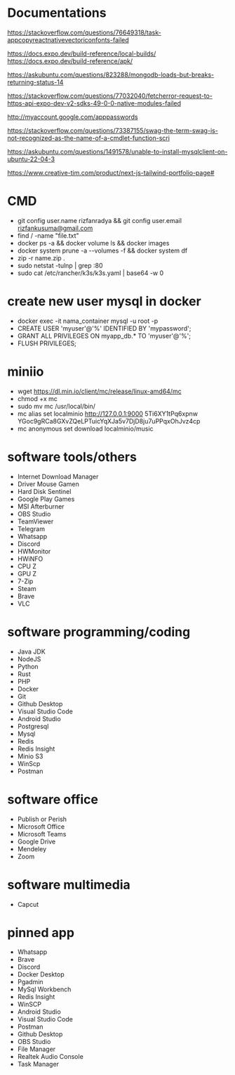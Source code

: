 # Documentations

https://stackoverflow.com/questions/76649318/task-appcopyreactnativevectoriconfonts-failed

https://docs.expo.dev/build-reference/local-builds/
https://docs.expo.dev/build-reference/apk/

https://askubuntu.com/questions/823288/mongodb-loads-but-breaks-returning-status-14

https://stackoverflow.com/questions/77032040/fetcherror-request-to-https-api-expo-dev-v2-sdks-49-0-0-native-modules-failed

http://myaccount.google.com/apppasswords

https://stackoverflow.com/questions/73387155/swag-the-term-swag-is-not-recognized-as-the-name-of-a-cmdlet-function-scri

https://askubuntu.com/questions/1491578/unable-to-install-mysqlclient-on-ubuntu-22-04-3

https://www.creative-tim.com/product/next-js-tailwind-portfolio-page#

# CMD

- git config user.name rizfanradya && git config user.email rizfankusuma@gmail.com
- find / -name "file.txt"
- docker ps -a && docker volume ls && docker images
- docker system prune -a --volumes -f && docker system df
- zip -r name.zip .
- sudo netstat -tulnp | grep :80
- sudo cat /etc/rancher/k3s/k3s.yaml | base64 -w 0

# create new user mysql in docker

- docker exec -it nama_container mysql -u root -p
- CREATE USER 'myuser'@'%' IDENTIFIED BY 'mypassword';
- GRANT ALL PRIVILEGES ON myapp_db.\* TO 'myuser'@'%';
- FLUSH PRIVILEGES;

# miniio

- wget https://dl.min.io/client/mc/release/linux-amd64/mc
- chmod +x mc
- sudo mv mc /usr/local/bin/
- mc alias set localminio http://127.0.0.1:9000 5Ti6XY1tPq6xpnw YGoc9gRCa8GXvZQeLPTuicYqXJa5v7DjD8ju7uPPqxOhJvz4cp
- mc anonymous set download localminio/music

# software tools/others

- Internet Download Manager
- Driver Mouse Gamen
- Hard Disk Sentinel
- Google Play Games
- MSI Afterburner
- OBS Studio
- TeamViewer
- Telegram
- Whatsapp
- Discord
- HWMonitor
- HWiNFO
- CPU Z
- GPU Z
- 7-Zip
- Steam
- Brave
- VLC

# software programming/coding

- Java JDK
- NodeJS
- Python
- Rust
- PHP
- Docker
- Git
- Github Desktop
- Visual Studio Code
- Android Studio
- Postgresql
- Mysql
- Redis
- Redis Insight
- Minio S3
- WinScp
- Postman

# software office

- Publish or Perish
- Microsoft Office
- Microsoft Teams
- Google Drive
- Mendeley
- Zoom

# software multimedia

- Capcut

# pinned app

- Whatsapp
- Brave
- Discord
- Docker Desktop
- Pgadmin
- MySql Workbench
- Redis Insight
- WinSCP
- Android Studio
- Visual Studio Code
- Postman
- Github Desktop
- OBS Studio
- File Manager
- Realtek Audio Console
- Task Manager
